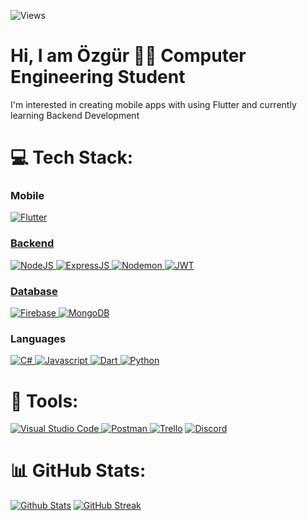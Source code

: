 ![Views](https://komarev.com/ghpvc/?username=your-github-Ozgur-Ulusoy)

<h1 aligment='Center'> Hi, I am Özgür 👨‍💻 Computer Engineering Student</h1>
I'm interested in creating mobile apps with using Flutter and currently learning Backend Development

# 💻 Tech Stack:
<h3>Mobile</h3>
<a href="https://flutter.dev" target="_blank" rel=”noopener”> <img src="https://img.shields.io/badge/Flutter-%2302569B.svg?style=for-the-badge&logo=Flutter&logoColor=white" alt="Flutter"/</a>

</br>

<h3>Backend</h3>
<a href="https://nodejs.org/en/about" target="_blank" rel=”noopener”> <img src="https://img.shields.io/badge/node.js-6DA55F?style=for-the-badge&logo=node.js&logoColor=white" alt="NodeJS"/</a>
<a href="https://expressjs.com" target="_blank" rel=”noopener”> <img src="https://img.shields.io/badge/express.js-%23404d59.svg?style=for-the-badge&logo=express&logoColor=%2361DAFB" alt="ExpressJS"/> </a>
<a href="https://www.npmjs.com/package/nodemon" target="_blank" rel=”noopener”> <img src="https://img.shields.io/badge/NODEMON-%23323330.svg?style=for-the-badge&logo=nodemon&logoColor=%BBDEAD" alt="Nodemon"/</a>
<a href="https://www.npmjs.com/package/jsonwebtoken" target="_blank" rel=”noopener”> <img src="https://img.shields.io/badge/JWT-black?style=for-the-badge&logo=JSON%20web%20tokens" alt="JWT"/</a>

<br/>

<h3>Database</h3>
<a href="https://firebase.google.com" target="_blank" rel=”noopener”> <img src="https://img.shields.io/badge/Firebase-039BE5?style=for-the-badge&logo=Firebase&logoColor=white" alt="Firebase"/> </a>
<a href="https://www.mongodb.com" target="_blank" rel=”noopener”> <img src="https://img.shields.io/badge/MongoDB-%234ea94b.svg?style=for-the-badge&logo=mongodb&logoColor=white" alt="MongoDB"/> </a>

<h3>Languages</h3>
<a href="https://learn.microsoft.com/en-us/dotnet/csharp/" target="_blank" rel=”noopener”> <img src="https://img.shields.io/badge/c%23-%23239120.svg?style=for-the-badge&logo=c-sharp&logoColor=white" alt="C#"/> </a>
<a href="https://developer.mozilla.org/en-US/docs/Web/JavaScript" target="_blank" rel=”noopener”> <img src="https://img.shields.io/badge/javascript-%23323330.svg?style=for-the-badge&logo=javascript&logoColor=%23F7DF1E" alt="Javascript"/> </a>
<a href="https://dart.dev" target="_blank" rel=”noopener”> <img src="https://img.shields.io/badge/dart-%230175C2.svg?style=for-the-badge&logo=dart&logoColor=white" alt="Dart"/> </a> 
<a href="https://www.python.org" target="_blank" rel=”noopener”> <img src="https://img.shields.io/badge/python-3670A0?style=for-the-badge&logo=python&logoColor=ffdd54" alt="Python"/> </a> 

# 🔧 Tools:

<a href="https://code.visualstudio.com" target="_blank" rel=”noopener”> <img src="https://img.shields.io/badge/Visual%20Studio%20Code-0078d7.svg?style=for-the-badge&logo=visual-studio-code&logoColor=white" alt="Visual Studio Code"/> </a> 
<a href="https://www.postman.com" target="_blank" rel=”noopener”> <img src="https://img.shields.io/badge/Postman-FF6C37?style=for-the-badge&logo=postman&logoColor=white" alt="Postman"/> </a> 
<a href="https://trello.com/home" target="_blank" rel=”noopener”> <img src="https://img.shields.io/badge/Trello-%23026AA7.svg?style=for-the-badge&logo=Trello&logoColor=white" alt="Trello"/></a>
<a href="https://discord.com" target="_blank" rel=”noopener”> <img src="https://img.shields.io/badge/Discord-%235865F2.svg?style=for-the-badge&logo=discord&logoColor=white" alt="Discord"/></a>

# 📊 GitHub Stats:
[![Github Stats](https://github-readme-stats.vercel.app/api?username=Ozgur-Ulusoy&show_icons=true&theme=radical)](https://github.com/Ozgur-Ulusoy) 
[![GitHub Streak](https://streak-stats.demolab.com/?user=Ozgur-Ulusoy)](https://github.com/Ozgur-Ulusoy) <br/>
